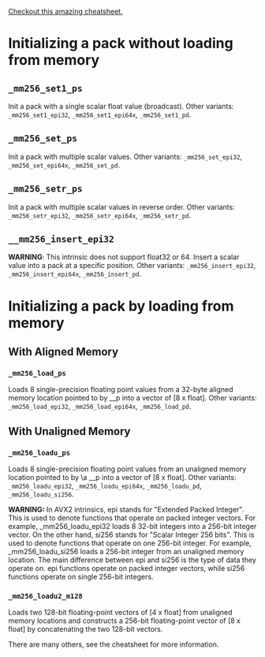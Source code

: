 [Checkout this amazing cheatsheet.](https://db.in.tum.de/~finis/x86%20intrinsics%20cheat%20sheet%20v1.0.pdf)

# Initializing a pack without loading from memory

## `_mm256_set1_ps`

Init a pack with a single scalar float value (broadcast).
Other variants: `_mm256_set1_epi32`, `_mm256_set1_epi64x`, `_mm256_set1_pd`.

## `_mm256_set_ps`

Init a pack with multiple scalar values.
Other variants: `_mm256_set_epi32`, `_mm256_set_epi64x`, `_mm256_set_pd`.

## `_mm256_setr_ps`

Init a pack with multiple scalar values in reverse order.
Other variants: `_mm256_setr_epi32`, `_mm256_setr_epi64x`, `_mm256_setr_pd`.

## `__mm256_insert_epi32`

**WARNING**: This intrinsic does not support float32 or 64.
Insert a scalar value into a pack at a specific position.
Other variants: `_mm256_insert_epi32`, `_mm256_insert_epi64x`, `_mm256_insert_pd`.

# Initializing a pack by loading from memory

## With Aligned Memory

### `_mm256_load_ps`

Loads 8 single-precision floating point values from a 32-byte aligned memory location pointed to by __p into a vector
of [8 x float].
Other variants: `_mm256_load_epi32`, `_mm256_load_epi64x`, `_mm256_load_pd`.

###  

## With Unaligned Memory

### `_mm256_loadu_ps`

Loads 8 single-precision floating point values from an unaligned memory location pointed to by \a __p into a vector
of [8 x float].
Other variants: `_mm256_loadu_epi32`, `_mm256_loadu_epi64x`, `_mm256_loadu_pd`, `_mm256_loadu_si256`.


**WARNING:** In AVX2 intrinsics, epi stands for "Extended Packed Integer". This is used to denote functions that operate
on packed integer vectors. For example, _mm256_loadu_epi32 loads 8 32-bit integers into a 256-bit integer vector. On the
other hand, si256 stands for "Scalar Integer 256 bits". This is used to denote functions that operate on one 256-bit
integer. For example, _mm256_loadu_si256 loads a 256-bit integer from an unaligned memory location. The main difference
between epi and si256 is the type of data they operate on. epi functions operate on packed integer vectors, while si256
functions operate on single 256-bit integers.

### `_mm256_loadu2_m128`

Loads two 128-bit floating-point vectors of [4 x float] from unaligned memory locations and constructs a 256-bit
floating-point vector of [8 x float] by concatenating the two 128-bit vectors.

There are many others, see the cheatsheet for more information.

